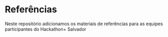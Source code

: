 ﻿# Referências

Neste repositório adicionamos os materiais de referências para as equipes participantes do Hackathon+ Salvador
